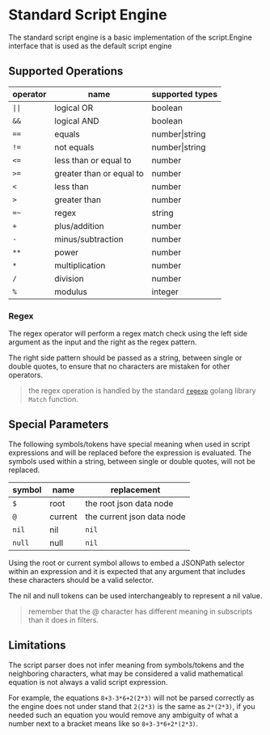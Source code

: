 # Standard Script Engine

The standard script engine is a basic implementation of the script.Engine interface that is used as the default script engine

## Supported Operations

|operator|name|supported types|
|-|-|-|
|`\|\|`|logical OR|boolean|
|`&&`|logical AND|boolean|
|`==`|equals|number\|string|
|`!=`|not equals|number\|string|
|`<=`|less than or equal to|number|
|`>=`|greater than or equal to|number|
|`<`|less than|number|
|`>`|greater than|number|
|`=~`|regex|string|
|`+`|plus/addition|number|
|`-`|minus/subtraction|number|
|`**`|power|number|
|`*`|multiplication|number|
|`/`|division|number|
|`%`|modulus|integer|

### Regex

The regex operator will perform a regex match check using the left side argument as the input and the right as the regex pattern.

The right side pattern should be passed as a string, between single or double quotes, to ensure that no characters are mistaken for other operators.

> the regex operation is handled by the standard [`regexp`](https://pkg.go.dev/regexp) golang library `Match` function.

## Special Parameters

The following symbols/tokens have special meaning when used in script expressions and will be replaced before the expression is evaluated. The symbols used within a string, between single or double quotes, will not be replaced.

|symbol|name|replacement|
|-|-|-|
|`$`|root|the root json data node|
|`@`|current|the current json data node|
|`nil`|nil|`nil`|
|`null`|null|`nil`|

Using the root or current symbol allows to embed a JSONPath selector within an expression and it is expected that any argument that includes these characters should be a valid selector.

The nil and null tokens can be used interchangeably to represent a nil value.

> remember that the @ character has different meaning in subscripts than it does in filters.

## Limitations

The script parser does not infer meaning from symbols/tokens and the neighboring characters, what may be considered a valid mathematical equation is not always a valid script expression.

For example, the equations `8+3-3*6+2(2*3)` will not be parsed correctly as the engine does not under stand that `2(2*3)` is the same as `2*(2*3)`, if you needed such an equation you would remove any ambiguity of what a number next to a bracket means like so `8+3-3*6+2*(2*3)`.
